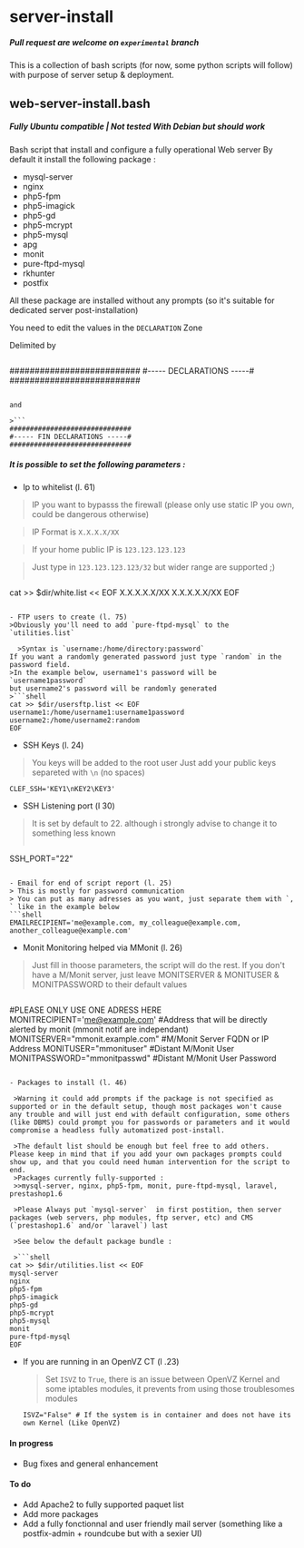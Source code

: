 # server-install
##### Pull request are welcome on `experimental` branch
This is a collection of bash scripts (for now, some python scripts will follow) with purpose of server setup & deployment.

## web-server-install.bash
##### Fully Ubuntu compatible | Not tested With Debian but should work
Bash script that install and configure a fully operational Web server
By default it install the following package :

- mysql-server
- nginx
- php5-fpm
- php5-imagick
- php5-gd
- php5-mcrypt
- php5-mysql
- apg
- monit
- pure-ftpd-mysql
- rkhunter
- postfix

All these package are installed without any prompts (so it's suitable for dedicated server post-installation)

You need to edit the values in the `DECLARATION` Zone

Delimited by
>```
##########################
#----- DECLARATIONS -----#
##########################
```

and

>```
##############################
#----- FIN DECLARATIONS -----#
##############################
```

##### It is possible to set the following parameters :
- Ip to whitelist (l. 61)
>IP you want to bypasss the firewall (please only use static IP you own, could be dangerous otherwise)

  >IP Format is `X.X.X.X/XX`

  >If your home public IP is `123.123.123.123`

  >Just type in `123.123.123.123/32` but wider range are supported ;)
>```shell
cat >> $dir/white.list << EOF
X.X.X.X.X/XX
X.X.X.X.X/XX
EOF
```

- FTP users to create (l. 75)
>Obviously you'll need to add `pure-ftpd-mysql` to the `utilities.list`

  >Syntax is `username:/home/directory:password`
If you want a randomly generated password just type `random` in the password field.
>In the example below, username1's password will be `username1password`
but username2's password will be randomly generated
>```shell
cat >> $dir/usersftp.list << EOF
username1:/home/username1:username1password
username2:/home/username2:random
EOF
```

- SSH Keys (l. 24)
>You keys will be added to the root user
>Just add your public keys separeted with `\n` (no spaces)
```shell
CLEF_SSH='KEY1\nKEY2\KEY3'
```

- SSH Listening port (l 30)
 > It is set by default to 22. although i strongly advise to change it to something less known
 >```shell
 SSH_PORT="22"
 ```

- Email for end of script report (l. 25)
> This is mostly for password communication
 > You can put as many adresses as you want, just separate them with `, ` like in the example below
 ```shell
 EMAILRECIPIENT='me@example.com, my_colleague@example.com, another_colleague@example.com'
 ```

- Monit Monitoring helped via MMonit (l. 26)

 >Just fill in thoose parameters, the script will do the rest.
If you don't have a M/Monit server, just leave  MONITSERVER & MONITUSER & MONITPASSWORD to their default values

 >```shell
#PLEASE ONLY USE ONE ADRESS HERE
MONITRECIPIENT='me@example.com' #Address that will be directly alerted by monit (mmonit notif are independant)
MONITSERVER="mmonit.example.com" #M/Monit Server FQDN or IP Address
MONITUSER="mmonituser" #Distant M/Monit User
MONITPASSWORD="mmonitpasswd" #Distant M/Monit User Password
```

- Packages to install (l. 46)

 >Warning it could add prompts if the package is not specified as supported or in the default setup, though most packages won't cause any trouble and will just end with default configuration, some others (like DBMS) could prompt you for passwords or parameters and it would compromise a headless fully automatized post-install.

 >The default list should be enough but feel free to add others. Please keep in mind that if you add your own packages prompts could show up, and that you could need human intervention for the script to end.
 >Packages currently fully-supported :
 >>mysql-server, nginx, php5-fpm, monit, pure-ftpd-mysql, laravel, prestashop1.6

 >Please Always put `mysql-server`  in first postition, then server packages (web servers, php modules, ftp server, etc) and CMS (`prestashop1.6` and/or `laravel`) last

 >See below the default package bundle :

 >```shell
cat >> $dir/utilities.list << EOF
mysql-server
nginx
php5-fpm
php5-imagick
php5-gd
php5-mcrypt
php5-mysql
monit
pure-ftpd-mysql
EOF
```

- If you are running in an OpenVZ CT (l .23)
  > Set `ISVZ` to `True`, there is an issue between OpenVZ Kernel and some iptables modules, it prevents from using those troublesomes modules
  ```shell
  ISVZ="False" # If the system is in container and does not have its own Kernel (Like OpenVZ)
  ```

#### In progress

- Bug fixes and general enhancement

#### To do

- Add Apache2 to fully supported paquet list
- Add more packages
- Add a fully fonctionnal and user friendly mail server (something like a postfix-admin + roundcube but with a sexier UI)
